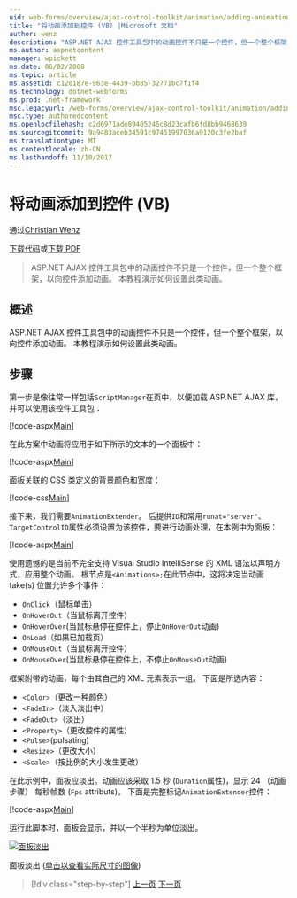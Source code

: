 ```yaml
---
uid: web-forms/overview/ajax-control-toolkit/animation/adding-animation-to-a-control-vb
title: "将动画添加到控件 (VB) |Microsoft 文档"
author: wenz
description: "ASP.NET AJAX 控件工具包中的动画控件不只是一个控件，但一个整个框架，以向控件添加动画。 本教程演示如何..."
ms.author: aspnetcontent
manager: wpickett
ms.date: 06/02/2008
ms.topic: article
ms.assetid: c120187e-963e-4439-bb85-32771bc7f1f4
ms.technology: dotnet-webforms
ms.prod: .net-framework
msc.legacyurl: /web-forms/overview/ajax-control-toolkit/animation/adding-animation-to-a-control-vb
msc.type: authoredcontent
ms.openlocfilehash: c2d6971ade89405245c8d23cafb6fd8bb9468639
ms.sourcegitcommit: 9a9483aceb34591c97451997036a9120c3fe2baf
ms.translationtype: MT
ms.contentlocale: zh-CN
ms.lasthandoff: 11/10/2017
---
```

<a name="adding-animation-to-a-control-vb"></a>将动画添加到控件 (VB)
====================
通过[Christian Wenz](https://github.com/wenz)

[下载代码](http://download.microsoft.com/download/f/9/a/f9a26acd-8df4-4484-8a18-199e4598f411/Animation1.vb.zip)或[下载 PDF](http://download.microsoft.com/download/6/7/1/6718d452-ff89-4d3f-a90e-c74ec2d636a3/animation1VB.pdf)

> ASP.NET AJAX 控件工具包中的动画控件不只是一个控件，但一个整个框架，以向控件添加动画。 本教程演示如何设置此类动画。


## <a name="overview"></a>概述

ASP.NET AJAX 控件工具包中的动画控件不只是一个控件，但一个整个框架，以向控件添加动画。 本教程演示如何设置此类动画。

## <a name="steps"></a>步骤

第一步是像往常一样包括`ScriptManager`在页中，以便加载 ASP.NET AJAX 库，并可以使用该控件工具包：

[!code-aspx[Main](adding-animation-to-a-control-vb/samples/sample1.aspx)]

在此方案中动画将应用于如下所示的文本的一个面板中：

[!code-aspx[Main](adding-animation-to-a-control-vb/samples/sample2.aspx)]

面板关联的 CSS 类定义的背景颜色和宽度：

[!code-css[Main](adding-animation-to-a-control-vb/samples/sample3.css)]

接下来，我们需要`AnimationExtender`。 后提供`ID`和常用`runat="server"`、`TargetControlID`属性必须设置为该控件，要进行动画处理，在本例中为面板：

[!code-aspx[Main](adding-animation-to-a-control-vb/samples/sample4.aspx)]

使用遗憾的是当前不完全支持 Visual Studio IntelliSense 的 XML 语法以声明方式，应用整个动画。 根节点是`<Animations>;`在此节点中，这将决定当动画 take(s) 位置允许多个事件：

- `OnClick`（鼠标单击）
- `OnHoverOut`（当鼠标离开控件）
- `OnHoverOver`(当鼠标悬停在控件上，停止`OnHoverOut`动画)
- `OnLoad`（如果已加载页）
- `OnMouseOut`（当鼠标离开控件）
- `OnMouseOver`(当鼠标悬停在控件上，不停止`OnMouseOut`动画)

框架附带的动画，每个由其自己的 XML 元素表示一组。 下面是所选内容：

- `<Color>`（更改一种颜色）
- `<FadeIn>`（淡入淡出中）
- `<FadeOut>`（淡出）
- `<Property>`（更改控件的属性）
- `<Pulse>`(pulsating)
- `<Resize>`（更改大小）
- `<Scale>`（按比例的大小发生更改）

在此示例中，面板应淡出。动画应该采取 1.5 秒 (`Duration`属性)，显示 24 （动画步骤） 每秒帧数 (`Fps` attributs)。 下面是完整标记`AnimationExtender`控件：

[!code-aspx[Main](adding-animation-to-a-control-vb/samples/sample5.aspx)]

运行此脚本时，面板会显示，并以一个半秒为单位淡出。


[![面板淡出](adding-animation-to-a-control-vb/_static/image2.png)](adding-animation-to-a-control-vb/_static/image1.png)

面板淡出 ([单击以查看实际尺寸的图像](adding-animation-to-a-control-vb/_static/image3.png))

>[!div class="step-by-step"]
[上一页](dynamically-controlling-updatepanel-animations-cs.md)
[下一页](executing-several-animations-at-the-same-time-vb.md)
